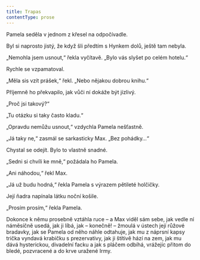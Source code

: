 ```yaml
---
title: Trapas
contentType: prose
---
```


Pamela seděla v jednom z křesel na odpočívadle.

Byl si naprosto jistý, že když šli předtím s Hynkem dolů, ještě tam nebyla.

„Nemohla jsem usnout,“ řekla vyčítavě. „Bylo vás slyšet po celém hotelu.“

Rychle se vzpamatoval.

„Měla sis vzít prášek,“ řekl. „Nebo nějakou dobrou knihu.“

Příjemně ho překvapilo, jak vůči ní dokáže být jízlivý.

„Proč jsi takový?“

„Tu otázku si taky často kladu.“

„Opravdu nemůžu usnout,“ vzdychla Pamela nešťastně.

„Já taky ne,“ zasmál se sarkasticky Max. „Bez pohádky…“

Chystal se odejít. Bylo to vlastně snadné.

„Sedni si chvíli ke mně,“ požádala ho Pamela.

„Ani náhodou,“ řekl Max.

„Já už budu hodná,“ řekla Pamela s výrazem pětileté holčičky.

Její ňadra napínala látku noční košile.

„Prosím prosím,“ řekla Pamela.

Dokonce k němu prosebně vztáhla ruce – a Max viděl sám sebe, jak vedle ní náměsíčně usedá, jak ji líbá, jak – konečně! – žmoulá v ústech její růžové bradavky, jak se Pamela od něho náhle odtahuje, jak mu z náprsní kapsy trička vyndavá krabičku s prezervativy, jak ji štítivě hází na zem, jak mu dává hysterickou, divadelní facku a jak s pláčem odbíhá, vrážejíc přitom do bledé, pozvracené a do krve uražené Irmy.
